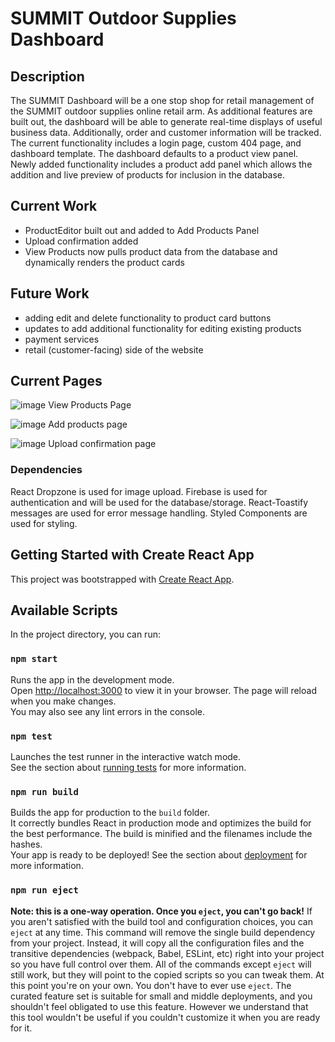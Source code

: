 # SUMMIT Outdoor Supplies Dashboard

## Description
The SUMMIT Dashboard will be a one stop shop for retail management of the SUMMIT outdoor supplies online retail arm. As additional features are built out, the dashboard will be able to generate real-time displays of useful business data. Additionally, order and customer information will be tracked. The current functionality includes a login page, custom 404 page, and dashboard template. The dashboard defaults to a product view panel. Newly added functionality includes a product add panel which allows the addition and live preview of products for inclusion in the database.

## Current Work
- ProductEditor built out and added to Add Products Panel
- Upload confirmation added
- View Products now pulls product data from the database and dynamically renders the product cards
## Future Work
- adding edit and delete functionality to product card buttons
- updates to add additional functionality for editing existing products
- payment services
- retail (customer-facing) side of the website

## Current Pages
![image](https://user-images.githubusercontent.com/65042664/162557015-917975b4-40a9-4a14-8e15-3561b69bb9d2.png)
View Products Page

![image](https://user-images.githubusercontent.com/65042664/162557054-40419037-abe3-46ab-9f9c-b33d451bcf8e.png)
Add products page

![image](https://user-images.githubusercontent.com/65042664/162557067-d67e72c0-264f-40e7-aaf6-2605263b01c5.png)
Upload confirmation page

### Dependencies
React Dropzone is used for image upload.
Firebase is used for authentication and will be used for the database/storage.
React-Toastify messages are used for error message handling.
Styled Components are used for styling.


## Getting Started with Create React App
This project was bootstrapped with [Create React App](https://github.com/facebook/create-react-app).

## Available Scripts
In the project directory, you can run:
### `npm start`

Runs the app in the development mode.\
Open [http://localhost:3000](http://localhost:3000) to view it in your browser.
The page will reload when you make changes.\
You may also see any lint errors in the console.

### `npm test`
Launches the test runner in the interactive watch mode.\
See the section about [running tests](https://facebook.github.io/create-react-app/docs/running-tests) for more information.

### `npm run build`

Builds the app for production to the `build` folder.\
It correctly bundles React in production mode and optimizes the build for the best performance.
The build is minified and the filenames include the hashes.\
Your app is ready to be deployed!
See the section about [deployment](https://facebook.github.io/create-react-app/docs/deployment) for more information.

### `npm run eject`
**Note: this is a one-way operation. Once you `eject`, you can't go back!**
If you aren't satisfied with the build tool and configuration choices, you can `eject` at any time. This command will remove the single build dependency from your project.
Instead, it will copy all the configuration files and the transitive dependencies (webpack, Babel, ESLint, etc) right into your project so you have full control over them. All of the commands except `eject` will still work, but they will point to the copied scripts so you can tweak them. At this point you're on your own.
You don't have to ever use `eject`. The curated feature set is suitable for small and middle deployments, and you shouldn't feel obligated to use this feature. However we understand that this tool wouldn't be useful if you couldn't customize it when you are ready for it.
